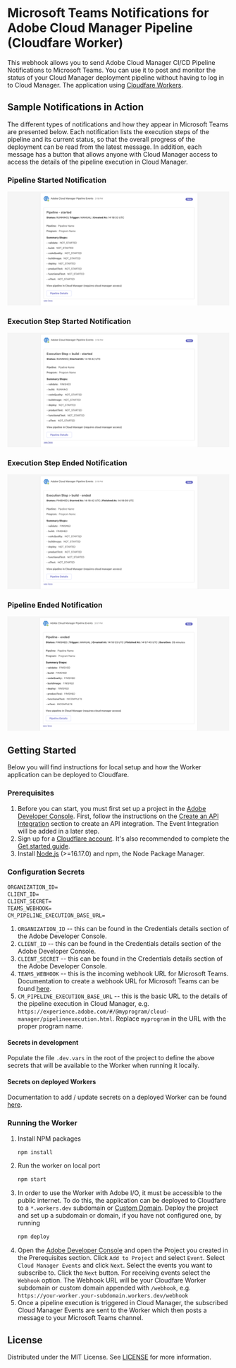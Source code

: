# Microsoft Teams Notifications for Adobe Cloud Manager Pipeline (Cloudfare Worker)
This webhook allows you to send Adobe Cloud Manager CI/CD Pipeline Notifications to Microsoft Teams. You can use it to post and monitor the status of your Cloud Manager deployment pipeline without having to log in to Cloud Manager. The application using [Cloudfare Workers](https://developers.cloudflare.com/workers/).


## Sample Notifications in Action
The different types of notifications and how they appear in Microsoft Teams are presented below. Each notification lists the execution steps of the pipeline and its current status, so that the overall progress of the deployment can be read from the latest message. In addition, each message has a button that allows anyone with Cloud Manager access to access the details of the pipeline execution in Cloud Manager.

### Pipeline Started Notification

![Pipeline Started][screenshot-pipeline-started]

### Execution Step Started Notification

![Execution Step Started][screenshot-step-started]

### Execution Step Ended Notification

![Execution Step Ended][screenshot-step-ended]

### Pipeline Ended Notification

![Pipeline Ended][screenshot-pipeline-ended]



## Getting Started

Below you will find instructions for local setup and how the Worker application can be deployed to Cloudfare.

### Prerequisites

1. Before you can start, you must first set up a project in the [Adobe Developer Console][Adobe-Developer-Console-url]. First, follow the instructions on the [Create an API Integration](https://developer.adobe.com/experience-cloud/cloud-manager/guides/getting-started/create-api-integration/) section to create an API integration. The Event Integration will be added in a later step.
2. Sign up for a [Cloudflare account](https://dash.cloudflare.com/sign-up/workers-and-pages). It's also recommended to complete the [Get started guide](https://developers.cloudflare.com/workers/get-started/guide/).
3. Install [Node.js](https://nodejs.org/en) (>=16.17.0) and npm, the Node Package Manager.

### Configuration Secrets
  ```
  ORGANIZATION_ID=
  CLIENT_ID=
  CLIENT_SECRET=
  TEAMS_WEBHOOK=
  CM_PIPELINE_EXECUTION_BASE_URL=
  ```
1. `ORGANIZATION_ID` -- this can be found in the Credentials details section of the Adobe Developer Console.
2. `CLIENT_ID` -- this can be found in the Credentials details section of the Adobe Developer Console.
3. `CLIENT_SECRET` -- this can be found in the Credentials details section of the Adobe Developer Console.
4. `TEAMS_WEBHOOK` -- this is the incoming webhook URL for Microsoft Teams. Documentation to create a webhook URL for Microsoft Teams can be found [here](https://learn.microsoft.com/en-us/microsoftteams/platform/webhooks-and-connectors/how-to/add-incoming-webhook).
5. `CM_PIPELINE_EXECUTION_BASE_URL` -- this is the basic URL to the details of the pipeline execution in Cloud Manager, e.g. `https://experience.adobe.com/#/@myprogram/cloud-manager/pipelineexecution.html`. Replace `myprogram` in the URL with the proper program name.

#### Secrets in development

Populate the file `.dev.vars` in the root of the project to define the above secrets that will be available to the Worker when running it locally.

#### Secrets on deployed Workers

Documentation to add / update secrets on a deployed Worker can be found [here](https://developers.cloudflare.com/workers/configuration/secrets/#secrets-on-deployed-workers).


### Running the Worker

1. Install NPM packages
   ```sh
   npm install
   ```
2. Run the worker on local port
   ```sh
   npm start
   ```
3. In order to use the Worker with Adobe I/O, it must be accessible to the public internet. To do this, the application can be deployed to Cloudfare to a `*.workers.dev` subdomain or [Custom Domain](https://developers.cloudflare.com/workers/configuration/routing/custom-domains/). Deploy the project and set up a subdomain or domain, if you have not configured one, by running
   ```sh
   npm deploy
   ```
4. Open the [Adobe Developer Console][Adobe-Developer-Console-url] and open the Project you created in the Prerequisites section. Click `Add to Project` and select `Event`. Select `Cloud Manager Events` and click `Next`. Select the events you want to subscribe to. Click the `Next` button. For receiving events select the `Webhook` option. The Webhook URL will be your Cloudfare Worker subdomain or custom domain appended with `/webhook`, e.g. `https://your-worker.your-subdomain.workers.dev/webhook`
5. Once a pipeline execution is triggered in Cloud Manager, the subscribed Cloud Manager Events are sent to the Worker which then posts a message to your Microsoft Teams channel.



<!-- LICENSE -->
## License

Distributed under the MIT License. See [LICENSE](LICENSE.txt) for more information.



<!-- MARKDOWN LINKS & IMAGES -->
<!-- https://www.markdownguide.org/basic-syntax/#reference-style-links -->
[screenshot-pipeline-started]: images/pipeline_started.png
[screenshot-pipeline-ended]: images/pipeline_ended.png
[screenshot-step-started]: images/step_started.png
[screenshot-step-ended]: images/step_ended.png
[Adobe-Developer-Console-url]: https://developer.adobe.com/console/projects
